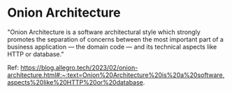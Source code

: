 # Onion Architecture

"Onion Architecture is a software architectural style which strongly promotes the separation of concerns between the most important part of a business application — the domain code — and its technical aspects like HTTP or database."

Ref: https://blog.allegro.tech/2023/02/onion-architecture.html#:~:text=Onion%20Architecture%20is%20a%20software,aspects%20like%20HTTP%20or%20database.
